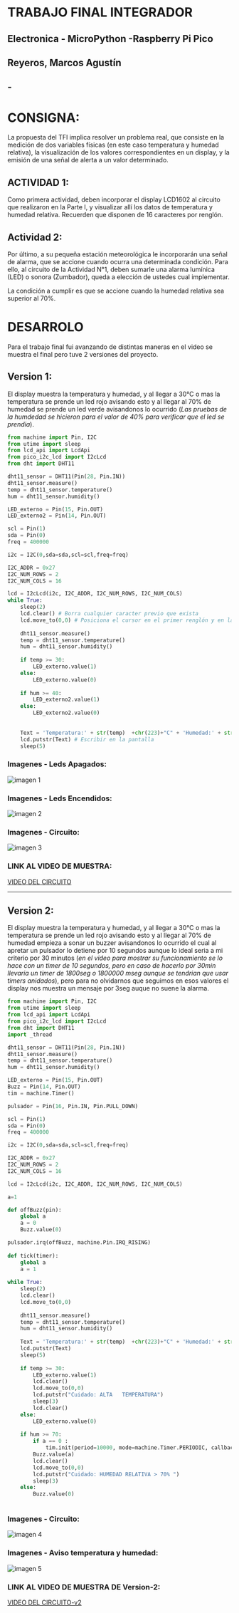 # TRABAJO FINAL INTEGRADOR
## Electronica - MicroPython -Raspberry Pi Pico
## Reyeros, Marcos Agustín

## -

# CONSIGNA:
La propuesta del TFI implica resolver un problema real, que consiste en la medición de dos variables físicas (en este caso temperatura y humedad relativa), la visualización de los valores correspondientes en un display, y la emisión de una señal de alerta a un valor determinado.

## ACTIVIDAD 1:
Como primera actividad, deben incorporar el display LCD1602 al circuito que realizaron en la Parte I, y visualizar allí los datos de temperatura y humedad relativa. Recuerden que disponen de 16 caracteres por renglón.

## Actividad 2:
Por último, a su pequeña estación meteorológica le incorporarán una señal de alarma, que se accione cuando ocurra una determinada condición. Para ello, al circuito de la Actividad N°1, deben sumarle una alarma lumínica (LED) o sonora (Zumbador), queda a elección de ustedes cual implementar.

La condición a cumplir es que se accione cuando la humedad relativa sea superior al 70%.

# DESARROLO 
Para el trabajo final fui avanzando de distintas maneras en el video se muestra el final pero tuve 2 versiones del proyecto.

## Version 1:
El display muestra la temperatura y humedad, y al llegar a 30°C o mas la temperatura se prende un led rojo avisando esto y al llegar al 70% de humedad se prende un led verde avisandonos lo ocurrido (*Las pruebas de la humdedad se hicieron para el valor de 40% para verificar que el led se prendia*).

```python
from machine import Pin, I2C
from utime import sleep
from lcd_api import LcdApi
from pico_i2c_lcd import I2cLcd
from dht import DHT11

dht11_sensor = DHT11(Pin(28, Pin.IN))
dht11_sensor.measure()
temp = dht11_sensor.temperature()
hum = dht11_sensor.humidity()

LED_externo = Pin(15, Pin.OUT)
LED_externo2 = Pin(14, Pin.OUT)

scl = Pin(1)
sda = Pin(0)
freq = 400000

i2c = I2C(0,sda=sda,scl=scl,freq=freq)

I2C_ADDR = 0x27
I2C_NUM_ROWS = 2
I2C_NUM_COLS = 16

lcd = I2cLcd(i2c, I2C_ADDR, I2C_NUM_ROWS, I2C_NUM_COLS)
while True:
    sleep(2)
    lcd.clear() # Borra cualquier caracter previo que exista
    lcd.move_to(0,0) # Posiciona el cursor en el primer renglón y en la primera columna
    
    dht11_sensor.measure()
    temp = dht11_sensor.temperature()
    hum = dht11_sensor.humidity()
    
    if temp >= 30:
        LED_externo.value(1)
    else:
        LED_externo.value(0)
        
    if hum >= 40:
        LED_externo2.value(1)
    else:
        LED_externo2.value(0)
        
    
    Text = 'Temperatura:' + str(temp)  +chr(223)+"C" + 'Humedad:' + str(hum) + "%"
    lcd.putstr(Text) # Escribir en la pantalla
    sleep(5)

```

### Imagenes - Leds Apagados:

![imagen 1](./images/leds-apagaddos.jpeg)

### Imagenes - Leds Encendidos:

![imagen 2](images/leds-encendidos.jpeg)


### Imagenes - Circuito:

![imagen 3](images/imagen%20del%20circuito.jpg)

### LINK AL VIDEO DE MUESTRA:

[VIDEO DEL CIRCUITO](https://drive.google.com/file/d/1Ir5LIcTcuGxmtnPGJ_FUVRrV1kC39DEB/view?usp=share_link "estacion meterorologica v1")

---
## Version 2:
El display muestra la temperatura y humedad, y al llegar a 30°C o mas la temperatura se prende un led rojo avisando esto y al llegar al 70% de humedad empieza a sonar un buzzer avisandonos lo ocurrido el cual al apretar un pulsador lo detiene por 10 segundos aunque lo ideal seria a mi criterio por 30 minutos (*en el video para mostrar su funcionamiento se lo hace con un timer de 10 segundos, pero en caso de hacerlo por 30min llevaria un timer de 1800seg o 1800000 mseg aunque se tendrian que usar timers anidados*),
pero para no olvidarnos que seguimos en esos valores el display nos muestra un mensaje por 3seg auque no suene la alarma.

```python
from machine import Pin, I2C
from utime import sleep
from lcd_api import LcdApi
from pico_i2c_lcd import I2cLcd
from dht import DHT11
import _thread

dht11_sensor = DHT11(Pin(28, Pin.IN))
dht11_sensor.measure()
temp = dht11_sensor.temperature()
hum = dht11_sensor.humidity()

LED_externo = Pin(15, Pin.OUT)
Buzz = Pin(14, Pin.OUT)
tim = machine.Timer()

pulsador = Pin(16, Pin.IN, Pin.PULL_DOWN)

scl = Pin(1)
sda = Pin(0)
freq = 400000

i2c = I2C(0,sda=sda,scl=scl,freq=freq)

I2C_ADDR = 0x27
I2C_NUM_ROWS = 2
I2C_NUM_COLS = 16

lcd = I2cLcd(i2c, I2C_ADDR, I2C_NUM_ROWS, I2C_NUM_COLS)

a=1

def offBuzz(pin):
    global a
    a = 0
    Buzz.value(0)

pulsador.irq(offBuzz, machine.Pin.IRQ_RISING)
    
def tick(timer):
    global a
    a = 1
       
while True:
    sleep(2)
    lcd.clear() 
    lcd.move_to(0,0) 
    
    dht11_sensor.measure()
    temp = dht11_sensor.temperature()
    hum = dht11_sensor.humidity()
    
    Text = 'Temperatura:' + str(temp)  +chr(223)+"C" + 'Humedad:' + str(hum) + "%"
    lcd.putstr(Text) 
    sleep(5)
    
    if temp >= 30:
        LED_externo.value(1)
        lcd.clear()
        lcd.move_to(0,0)
        lcd.putstr("Cuidado: ALTA   TEMPERATURA")
        sleep(3)
        lcd.clear()
    else:
        LED_externo.value(0)
        
    if hum >= 70:
        if a == 0 :
            tim.init(period=10000, mode=machine.Timer.PERIODIC, callback=tick)
        Buzz.value(a)
        lcd.clear()
        lcd.move_to(0,0)
        lcd.putstr("Cuidado: HUMEDAD RELATIVA > 70% ")
        sleep(3)
    else:
        Buzz.value(0)
        

```

### Imagenes - Circuito:

![imagen 4](images/Imagen-circuito2.jpg)

### Imagenes - Aviso temperatura y humedad:

![imagen 5](images\gift-funcionamiento.gif)

### LINK AL VIDEO DE MUESTRA DE Version-2:

[VIDEO DEL CIRCUITO-v2](https://drive.google.com/file/d/1J3EBnQV_WdYTRgEacSEGX4CIRgN4vGkW/view?usp=share_link "estacion meterorologica v2")
